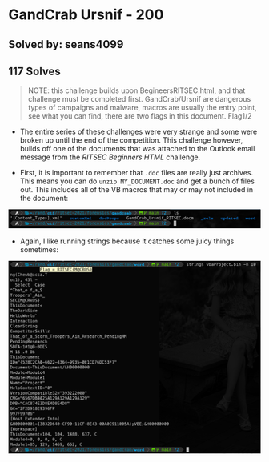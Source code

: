# GandCrab Ursnif - 200
## Solved by: seans4099
## 117 Solves

> NOTE: this challenge builds upon BegineersRITSEC.html, and that challenge must be completed first.
GandCrab/Ursnif are dangerous types of campaigns and malware, macros are usually the entry point, see what you can find, there are two flags in this document. Flag1/2

- The entire series of these challenges were very strange and some were broken up until the end of the competition. This challenge however, builds off one of the documents that was attached to the Outlook email message from the _RITSEC Beginners HTML_ challenge. 

- First, it is important to remember that `.doc` files are really just archives. This means you can do `unzip MY_DOCUMENT.doc` and get a bunch of files out. This includes all of the VB macros that may or may not included in the document:

![](Pasted%20image%2020210419184715.png)

- Again, I like running strings because it catches some juicy things sometimes:

![](Pasted%20image%2020210419184804.png)

